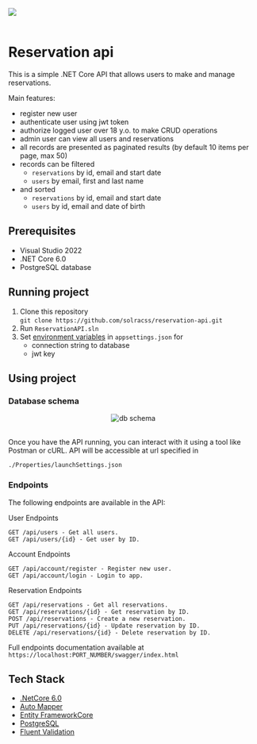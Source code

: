 ![](https://img.shields.io/badge/version-1.0-Green)<br /><br />

# Reservation api

This is a simple .NET Core API that allows users to make and manage reservations.

Main features:

- register new user
- authenticate user using jwt token
- authorize logged user over 18 y.o. to make CRUD operations
- admin user can view all users and reservations
- all records are presented as paginated results (by default 10 items per page, max 50)
- records can be filtered 
    - `reservations` by id, email and start date
    - `users` by email, first and last name
- and sorted
    - `reservations` by id, email and start date
    - `users` by id, email and date of birth

## Prerequisites

- Visual Studio 2022
- .NET Core 6.0
- PostgreSQL database

## Running project

1. Clone this repository<br/>
   `git clone https://github.com/solracss/reservation-api.git`
2. Run `ReservationAPI.sln`
3. Set [environment variables](https://learn.microsoft.com/en-us/aspnet/core/security/app-secrets?view=aspnetcore-7.0&tabs=windows) in `appsettings.json` for 
    - connection string to database
    - jwt key

## Using project

### Database schema

<p align="center">
 <img align ="center "src="https://i.imgur.com/8DcBQEt.png" alt="db schema">
</p>
<br>
Once you have the API running, you can interact with it using a tool like Postman or cURL. 
API will be accessible at url specified in

`./Properties/launchSettings.json`

### Endpoints

The following endpoints are available in the API:

User Endpoints

    GET /api/users - Get all users.
    GET /api/users/{id} - Get user by ID.

Account Endpoints

    GET /api/account/register - Register new user.
    GET /api/account/login - Login to app.

Reservation Endpoints

    GET /api/reservations - Get all reservations.
    GET /api/reservations/{id} - Get reservation by ID.
    POST /api/reservations - Create a new reservation.
    PUT /api/reservations/{id} - Update reservation by ID.
    DELETE /api/reservations/{id} - Delete reservation by ID.

Full endpoints documentation available at `https://localhost:PORT_NUMBER/swagger/index.html`

## Tech Stack

- [.NetCore 6.0](https://learn.microsoft.com/en-us/dotnet/core/introduction)
- [Auto Mapper](https://automapper.org/)
- [Entity FrameworkCore](https://learn.microsoft.com/en-us/ef/core/)
- [PostgreSQL](https://www.postgresql.org/)
- [Fluent Validation](https://docs.fluentvalidation.net/en/latest/)
